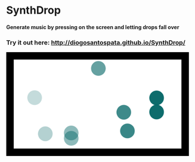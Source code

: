 # SynthDrop
#### Generate music by pressing on the screen and letting drops fall over

### Try it out here: <a ref='http://diogosantospata.github.io/SynthDrop/'>http://diogosantospata.github.io/SynthDrop/</a>

<img style="border:20px solid black;"  src="synthdrop_2.png" width="450" height="240" >
